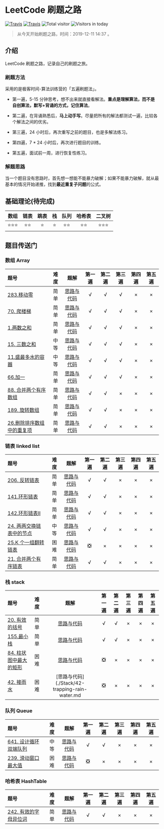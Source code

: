 # LeetCode 刷题之路

[![Travis](https://img.shields.io/badge/language-Java-green.svg)]()
[![Travis](https://img.shields.io/badge/language-Python-yellow.svg)]()
![Total visitor](https://visitor-count-badge.herokuapp.com/total.svg?repo_id=xxtlant.leetcode_training)
![Visitors in today](https://visitor-count-badge.herokuapp.com/today.svg?repo_id=xxtlant.leetcode_training)

> 从今天开始刷题之路，时间：2019-12-11 14:37 。

## 介绍

LeetCode 刷题之路，记录自己的刷题之旅。

### 刷题方法

采用的是极客时间-算法训练营的「五遍刷题法」。

- 第一遍，5-15 分钟思考，想不出来就直接看解法。**重点是理解算法，而不是自创算法，默写+背诵的方式，记住算法**。

- 第二遍，在背诵熟悉后，**马上动手写**。尽量把所有的解法都测试一遍，比较各个解法之间的优劣。
- 第三遍，24 小时后，再次重写之前的题目，也是多解法练习。
- 第四遍，7 * 24 小时后，再次进行题目的训练。
- 第五遍，面试前一周，进行恢复性练习。

### 解题思路

当一个题目没有思路时，首先想一想能不能暴力破解；如果不能暴力破解，就从最基本的情况开始递推，找到**最近重复子问题**的公式。

## 基础理论(待完成)

| 数组 | 链表 | 跳表 | 栈 | 队列 | 哈希表 | 二叉树 |
|:-: | :-: | :-: | :-: | :-:| :-:| :-:|
| ⭐️⭐️⭐️|⭐️⭐️|⭐️|⭐️|⭐️⭐️|⭐️⭐️|⭐️⭐️⭐️|

## 题目传送门

### 数组  Array

| 题号 | 难度 | 题解 | 第一遍 | 第二遍 | 第三遍 | 第四遍 | 第五遍 |
|:- | :-: | :-: | :-: | :-:|:-:|:-:|:-:|
|[283.移动零](https://leetcode-cn.com/problems/move-zeroes/)| 简单 |[思路与代码](./Array/283-move-zeroes.md) | √ | √ | √ | × | × |
|[70. 爬楼梯](https://leetcode-cn.com/problems/climbing-stairs/)| 简单 |[思路与代码](./Array/70-climbing-stairs.md) | √ | √ | √ | × | × |
|[1.两数之和](https://leetcode-cn.com/problems/two-sum/)| 简单 |[思路与代码](./Array/1-two-sum.md) | √ | √ | √ | × | × |
|[15. 三数之和](https://leetcode-cn.com/problems/3sum/)| 中等 |[思路与代码](./Array/15-3sum.md) | √ | √ | √ | × | × |
|[11.盛最多水的容器](https://leetcode-cn.com/problems/container-with-most-water/)| 中等 |[思路与代码](./Array/11-container-with-most-water.md) | √ | √ | √ | × | × |
|[66.加一](https://leetcode-cn.com/problems/plus-one/)| 简单 |[思路与代码](./Array/66-plus-one.md) | √ | √ | √  | × | × |
|[88. 合并两个有序数组](https://leetcode-cn.com/problems/merge-sorted-array/)| 简单 |[思路与代码](./Array/88-merge-sorted-array.md)| √ | √ | × | × | × |
|[189. 旋转数组](https://leetcode-cn.com/problems/rotate-array/)| 简单 |[思路与代码](./Array/189-rotate-array.md)| √ | √ | ×  | × | × |
|[26.删除排序数组中的重复项](https://leetcode-cn.com/problems/remove-duplicates-from-sorted-array/)| 简单 |[思路与代码](./Array/26-remove-duplicates-from-sorted-array.md)| √ | √ | ×  | × | × |

### 链表 linked list

| 题号 | 难度 | 题解 | 第一遍 | 第二遍 | 第三遍 | 第四遍 | 第五遍 |
|:- | :-: | :-: | :-: | :-: | :-:|:-:|:-:|
|[206. 反转链表](https://leetcode-cn.com/problems/reverse-linked-list/)| 简单 |[思路与代码](./LinkedList/206-reverse-linked-list.md) | √ | √ | × | × | × |
|[141.环形链表](https://leetcode-cn.com/problems/linked-list-cycle/)| 简单 |[思路与代码](./LinkedList/141-linked-list-cycle.md)| √ | √ | × | × | × |
|[142.环形链表II](https://leetcode-cn.com/problems/linked-list-cycle-ii/)| 简单 |[思路与代码](./LinkedList/142-linked-list-cycle-ii.md)| √ | √ | × | × | × |
|[24. 两两交换链表中的节点](https://leetcode-cn.com/problems/swap-nodes-in-pairs/)| 中等 |[思路与代码](./LinkedList/24-swap-nodes-in-pairs.md)| √ | √ | × | × | × |
|[25.K 个一组翻转链表](https://leetcode-cn.com/problems/reverse-nodes-in-k-group)| 困难 |[思路与代码](./LinkedList/25-reverse-nodes-in-k-group.md)| ❎ | × | × | × | × |
|[21. 合并两个有序链表](https://leetcode-cn.com/problems/merge-two-sorted-lists)| 简单 |[思路与代码](./LinkedList/21-merge-two-sorted-lists.md)| √ | √ | × | × | × |

### 栈 stack

| 题号 | 难度 | 题解 | 第一遍 | 第二遍 | 第三遍 | 第四遍 | 第五遍 |
|:- | :-: | :-: | :-: | :-: | :-:|:-:|:-:|
|[20. 有效的括号](https://leetcode-cn.com/problems/valid-parentheses/)| 简单 |[思路与代码](./Stack/20-valid-parentheses.md) | √ | √ | × | × | × |
|[155.最小栈](https://leetcode-cn.com/problems/min-stack/)| 简单 |[思路与代码](./Stack/155-min-stack.md) | √ | √ | × | × | × |
|[84. 柱状图中最大的矩形](https://leetcode-cn.com/problems/largest-rectangle-in-histogram/)| 困难 |[思路与代码](./Stack/84-largest-rectangle-in-histogram.md) | ❎ | × | × | × | × |
|[42. 接雨水](https://leetcode-cn.com/problems/trapping-rain-water/)| 困难 |[思路与代码](./Stack/42-trapping-rain-water.md | ❎ | × | × | × | × |

### 队列 Queue

| 题号 | 难度 | 题解 | 第一遍 | 第二遍 | 第三遍 | 第四遍 | 第五遍 |
|:- | :-: | :-: | :-: | :-: | :-:|:-:|:-:|
|[641. 设计循环双端队列](https://leetcode-cn.com/problems/design-circular-deque/)| 中等 |[思路与代码](./Queue/641-design-circular-deque.md) | √ | √ | × | × | × |
|[239. 滑动窗口最大值](https://leetcode-cn.com/problems/sliding-window-maximum/)| 困难 |[思路与代码](./Queue/239-sliding-window-maximum.md) | ❎| × | × | × | × |

### 哈希表 HashTable

| 题号 | 难度 | 题解 | 第一遍 | 第二遍 | 第三遍 | 第四遍 | 第五遍 |
|:- | :-: | :-: | :-: | :-: | :-:|:-:|:-:|
|[242. 有效的字母异位词](https://leetcode-cn.com/problems/valid-anagram/)| 简单 |[思路与代码](./HashTable/242.valid-anagram.md) | √ | √ | × | × | × |